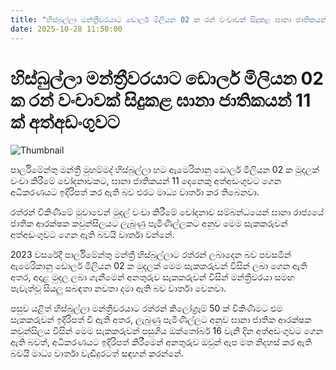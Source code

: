 ```yaml
---
title: "හිස්බුල්ලා මන්ත්‍රීවරයාට ඩොලර් මිලියන 02 ක රන් වංචාවක් සිදුකළ ඝානා ජාතිකයන් 11 ක් අත්අඩංගුවට"
date: 2025-10-28 11:50:00
---
```


# හිස්බුල්ලා මන්ත්‍රීවරයාට ඩොලර් මිලියන 02 ක රන් වංචාවක් සිදුකළ ඝානා ජාතිකයන් 11 ක් අත්අඩංගුවට

![Thumbnail](https://helakuru.sgp1.cdn.digitaloceanspaces.com/esana/images/lib/gold-biscuit-archived.jpg)

පාර්ලිමේන්තු මන්ත්‍රී මුහම්මද් හිස්බුල්ලා හට ඇමෙරිකානු ඩොලර් මිලියන 02 ක මුදලක් වංචා කිරීමේ චෝදනාවකට, ඝානා ජාතිකයන් 11 දෙනෙකු අත්අඩංගුවට ගෙන අධිකරණයට ඉදිරිපත් කර ඇති බව එරට මාධ්‍ය වාර්තා කර තිබෙනවා.

රත්රන් විකිණීමේ මුවාවෙන් මුදල් වංචා කිරීමේ චෝදනාව සම්බන්ධයෙන් ඝානා රාජ්‍යයේ ජාතික ආරක්ෂක කවුන්සිලයට ලැබුණු පැමිණිල්ලකට අනුව මෙම සැකකරුවන් අත්අඩංගුවට ගෙන ඇති බවයි වාර්තා වන්නේ.

2023 වසරේදී පාර්ලිමේන්තු මන්ත්‍රී හිස්බුල්ලාට රත්රන් ලබාදෙන බව පවසමින් ඇමෙරිකානු ඩොලර් මිලියන 02 ක මුදලක් මෙම සැකකරුවන් විසින් ලබා ගෙන ඇති අතර, අදාළ මුදල ලබා ගැනීමෙන් අනතුරුව සැකකරුවන් විසින් මන්ත්‍රීවරයා සමඟ පැවැත්වූ සියලු සබඳතා නවතා දමා ඇති බව වාර්තා වෙනවා.

පසුව යළිත් හිස්බුල්ලා මන්ත්‍රීවරයාට රත්රන් කිලෝග්‍රෑම් 50 ක් විකිණීමට එම සැකකරුවන් ඉදිරිපත් වී ඇති අතර, ලැබුණු පැමිණිල්ලට අනුව ඝානා ජාතික ආරක්ෂක කවුන්සිලය විසින් මෙම සැකකරුවන් පසුගිය ඔක්තෝබර් 16 වැනි දින අත්අඩංගුවට ගෙන ඇති බවත්, අධිකරණයට ඉදිරිපත් කිරීමෙන් අනතුරුව ඔවුන් ඇප මත නිදහස් කර ඇති බවයි මාධ්‍ය වාර්තා වැඩිදුරටත් සඳහන් කරන්නේ.

